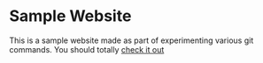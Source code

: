 # Sample Website

This is a sample website made as part of experimenting various git commands.
You should totally [check it out](https://www.zekiexperts.com)